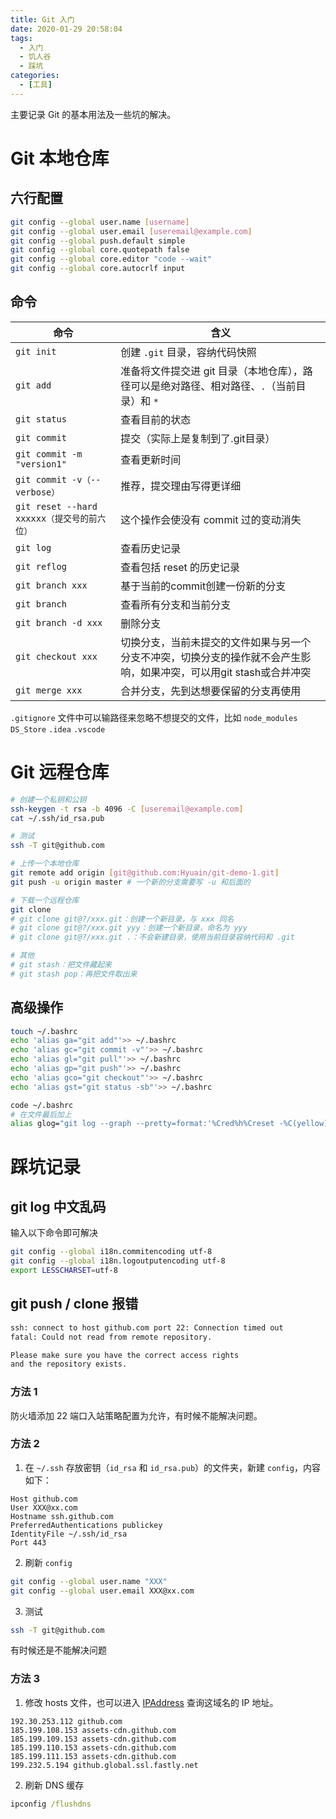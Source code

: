 ```yaml
---
title: Git 入门
date: 2020-01-29 20:58:04
tags:
  - 入门
  - 饥人谷
  - 踩坑
categories:
  - [工具]
---
```


主要记录 Git 的基本用法及一些坑的解决。

<!-- more -->

# Git 本地仓库

## 六行配置

```bash
git config --global user.name [username] 
git config --global user.email [useremail@example.com]
git config --global push.default simple
git config --global core.quotepath false
git config --global core.editor "code --wait"
git config --global core.autocrlf input
```

## 命令

| 命令 | 含义 |
| --- | --- |
| `git init` | 创建 `.git` 目录，容纳代码快照 |
| `git add` | 准备将文件提交进 git 目录（本地仓库），路径可以是绝对路径、相对路径、`.`（当前目录）和 `*` |
| `git status` |  查看目前的状态 |
| `git commit` | 提交（实际上是复制到了.git目录） |
| `git commit -m "version1"` | 查看更新时间 |
| `git commit -v（--verbose）` | 推荐，提交理由写得更详细 |
| `git reset --hard xxxxxx（提交号的前六位）` | 这个操作会使没有 commit 过的变动消失 |
| `git log` | 查看历史记录 |
| `git reflog` | 查看包括 reset 的历史记录 |
| `git branch xxx` | 基于当前的commit创建一份新的分支 |
| `git branch` | 查看所有分支和当前分支 |
| `git branch -d xxx` | 删除分支 |
| `git checkout xxx` | 切换分支，当前未提交的文件如果与另一个分支不冲突，切换分支的操作就不会产生影响，如果冲突，可以用git stash或合并冲突 |
| `git merge xxx` | 合并分支，先到达想要保留的分支再使用 |

`.gitignore` 文件中可以输路径来忽略不想提交的文件，比如 `node_modules` `DS_Store` `.idea` `.vscode`

# Git 远程仓库

```bash
# 创建一个私钥和公钥
ssh-keygen -t rsa -b 4096 -C [useremail@example.com]
cat ~/.ssh/id_rsa.pub

# 测试
ssh -T git@github.com

# 上传一个本地仓库
git remote add origin [git@github.com:Hyuain/git-demo-1.git]
git push -u origin master # 一个新的分支需要写 -u 和后面的

# 下载一个远程仓库
git clone
# git clone git@?/xxx.git：创建一个新目录，与 xxx 同名
# git clone git@?/xxx.git yyy：创建一个新目录，命名为 yyy
# git clone git@?/xxx.git .：不会新建目录，使用当前目录容纳代码和 .git

# 其他
# git stash：把文件藏起来
# git stash pop：再把文件取出来
```

## 高级操作

```bash
touch ~/.bashrc
echo 'alias ga="git add"'>> ~/.bashrc
echo 'alias gc="git commit -v"'>> ~/.bashrc
echo 'alias gl="git pull"'>> ~/.bashrc
echo 'alias gp="git push"'>> ~/.bashrc
echo 'alias gco="git checkout"'>> ~/.bashrc
echo 'alias gst="git status -sb"'>> ~/.bashrc

code ~/.bashrc
# 在文件最后加上
alias glog="git log --graph --pretty=format:'%Cred%h%Creset -%C(yellow)%d%Creset %s %Cgreen(%cr) %C(bold blue)<%an>%Creset' --abbrev-commit -- | less"
```

# 踩坑记录

## git log 中文乱码

输入以下命令即可解决

```bash
git config --global i18n.commitencoding utf-8
git config --global i18n.logoutputencoding utf-8
export LESSCHARSET=utf-8
```

## git push / clone 报错

```bash
ssh: connect to host github.com port 22: Connection timed out
fatal: Could not read from remote repository.

Please make sure you have the correct access rights
and the repository exists.
```

### 方法 1

防火墙添加 22 端口入站策略配置为允许，有时候不能解决问题。

### 方法 2

1. 在 `~/.ssh` 存放密钥（`id_rsa` 和 `id_rsa.pub`）的文件夹，新建 `config`，内容如下：

```text
Host github.com
User XXX@xx.com
Hostname ssh.github.com
PreferredAuthentications publickey
IdentityFile ~/.ssh/id_rsa
Port 443
```

2. 刷新 `config`

```bash
git config --global user.name "XXX"
git config --global user.email XXX@xx.com
```

3. 测试

```bash
ssh -T git@github.com
```

有时候还是不能解决问题

### 方法 3

1. 修改 hosts 文件，也可以进入 [IPAddress](https://www.ipaddress.com/) 查询这域名的 IP 地址。

```text
192.30.253.112 github.com
185.199.108.153 assets-cdn.github.com
185.199.109.153 assets-cdn.github.com
185.199.110.153 assets-cdn.github.com
185.199.111.153 assets-cdn.github.com
199.232.5.194 github.global.ssl.fastly.net
```

2. 刷新 DNS 缓存

```cmd
ipconfig /flushdns
```